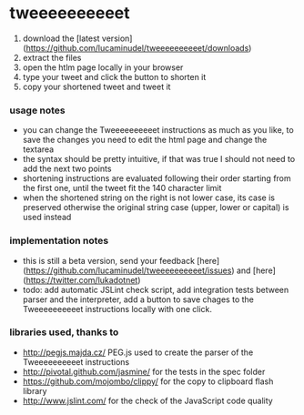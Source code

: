 # tweeeeeeeeeet

1. download the [latest version] (https://github.com/lucaminudel/tweeeeeeeeeet/downloads)
1. extract the files
1. open the htlm page locally in your browser
1. type your tweet and click the button to shorten it
1. copy your shortened tweet and tweet it

### usage notes
- you can change the Tweeeeeeeeeet instructions as much as you like, to save the changes you need to edit the html page and change the textarea
- the syntax should be pretty intuitive, if that was true I should not need to add the next two points
- shortening instructions are evaluated following their order starting from the first one, until the tweet fit the 140 character limit
- when the shortened string on the right is not lower case, its case is preserved otherwise the original string case (upper, lower or capital) is used instead

### implementation notes
- this is still a beta version, send your feedback [here] (https://github.com/lucaminudel/tweeeeeeeeeet/issues) and [here] (https://twitter.com/lukadotnet)
- todo: add automatic JSLint check script, add integration tests between parser and the interpreter, add a button to save chages to the Tweeeeeeeeeet instructions locally with one click.

### libraries used, thanks to
- http://pegjs.majda.cz/ PEG.js used to create the parser of the Tweeeeeeeeeet instructions
- http://pivotal.github.com/jasmine/ for the tests in the spec folder
- https://github.com/mojombo/clippy/ for the copy to clipboard flash library
- http://www.jslint.com/ for the check of the JavaScript code quality